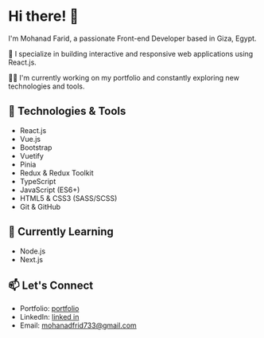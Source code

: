 # Hi there! 👋

I'm Mohanad Farid, a passionate Front-end Developer based in Giza, Egypt.

🚀 I specialize in building interactive and responsive web applications using React.js.

👨‍💻 I'm currently working on my portfolio and constantly exploring new technologies and tools.

## 🔧 Technologies & Tools

- React.js
- Vue.js
- Bootstrap
- Vuetify
- Pinia
- Redux & Redux Toolkit
- TypeScript
- JavaScript (ES6+)
- HTML5 & CSS3 (SASS/SCSS)
- Git & GitHub
  

## 🌱 Currently Learning

- Node.js
- Next.js

## 📫 Let's Connect

- Portfolio: [portfolio](https://mohanad-farid.netlify.app/)
- LinkedIn: [linked in](https://www.linkedin.com/in/mohanad-farid-485182218)
- Email: mohanadfrid733@gmail.com
